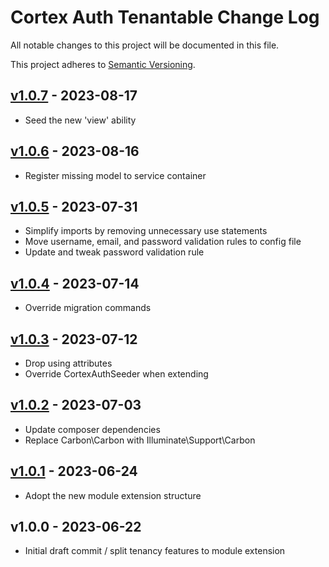# Cortex Auth Tenantable Change Log

All notable changes to this project will be documented in this file.

This project adheres to [Semantic Versioning](CONTRIBUTING.md).


## [v1.0.7] - 2023-08-17
- Seed the new 'view' ability

## [v1.0.6] - 2023-08-16
- Register missing model to service container

## [v1.0.5] - 2023-07-31
- Simplify imports by removing unnecessary use statements
- Move username, email, and password validation rules to config file
- Update and tweak password validation rule

## [v1.0.4] - 2023-07-14
- Override migration commands

## [v1.0.3] - 2023-07-12
- Drop using attributes
- Override CortexAuthSeeder when extending

## [v1.0.2] - 2023-07-03
- Update composer dependencies
- Replace Carbon\Carbon with Illuminate\Support\Carbon

## [v1.0.1] - 2023-06-24
- Adopt the new module extension structure

## v1.0.0 - 2023-06-22
- Initial draft commit / split tenancy features to module extension

[v1.0.7]: https://github.com/rinvex/auth-tenantable/compare/v1.0.6...v1.0.7
[v1.0.6]: https://github.com/rinvex/auth-tenantable/compare/v1.0.5...v1.0.6
[v1.0.5]: https://github.com/rinvex/auth-tenantable/compare/v1.0.4...v1.0.5
[v1.0.4]: https://github.com/rinvex/auth-tenantable/compare/v1.0.3...v1.0.4
[v1.0.3]: https://github.com/rinvex/auth-tenantable/compare/v1.0.2...v1.0.3
[v1.0.2]: https://github.com/rinvex/auth-tenantable/compare/v1.0.1...v1.0.2
[v1.0.1]: https://github.com/rinvex/auth-tenantable/compare/v1.0.0...v1.0.1
